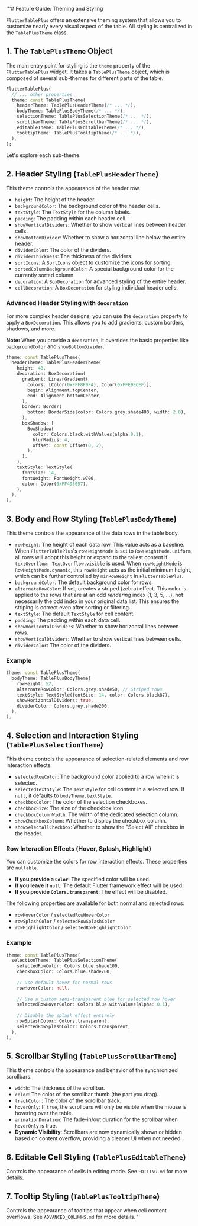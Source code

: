 '''# Feature Guide: Theming and Styling

`FlutterTablePlus` offers an extensive theming system that allows you to customize nearly every visual aspect of the table. All styling is centralized in the `TablePlusTheme` class.

## 1. The `TablePlusTheme` Object

The main entry point for styling is the `theme` property of the `FlutterTablePlus` widget. It takes a `TablePlusTheme` object, which is composed of several sub-themes for different parts of the table.

```dart
FlutterTablePlus(
  // ... other properties
  theme: const TablePlusTheme(
    headerTheme: TablePlusHeaderTheme(/* ... */),
    bodyTheme: TablePlusBodyTheme(/* ... */),
    selectionTheme: TablePlusSelectionTheme(/* ... */),
    scrollbarTheme: TablePlusScrollbarTheme(/* ... */),
    editableTheme: TablePlusEditableTheme(/* ... */),
    tooltipTheme: TablePlusTooltipTheme(/* ... */),
  ),
);
```

Let's explore each sub-theme.

## 2. Header Styling (`TablePlusHeaderTheme`)

This theme controls the appearance of the header row.

- `height`: The height of the header.
- `backgroundColor`: The background color of the header cells.
- `textStyle`: The `TextStyle` for the column labels.
- `padding`: The padding within each header cell.
- `showVerticalDividers`: Whether to show vertical lines between header cells.
- `showBottomDivider`: Whether to show a horizontal line below the entire header.
- `dividerColor`: The color of the dividers.
- `dividerThickness`: The thickness of the dividers.
- `sortIcons`: A `SortIcons` object to customize the icons for sorting.
- `sortedColumnBackgroundColor`: A special background color for the currently sorted column.
- `decoration`: A `BoxDecoration` for advanced styling of the entire header.
- `cellDecoration`: A `BoxDecoration` for styling individual header cells.

### Advanced Header Styling with `decoration`

For more complex header designs, you can use the `decoration` property to apply a `BoxDecoration`. This allows you to add gradients, custom borders, shadows, and more.

**Note:** When you provide a `decoration`, it overrides the basic properties like `backgroundColor` and `showBottomDivider`.

```dart
theme: const TablePlusTheme(
  headerTheme: TablePlusHeaderTheme(
    height: 48,
    decoration: BoxDecoration(
      gradient: LinearGradient(
        colors: [Color(0xFFF8F9FA), Color(0xFFE9ECEF)],
        begin: Alignment.topCenter,
        end: Alignment.bottomCenter,
      ),
      border: Border(
        bottom: BorderSide(color: Colors.grey.shade400, width: 2.0),
      ),
      boxShadow: [
        BoxShadow(
          color: Colors.black.withValues(alpha:0.1),
          blurRadius: 4,
          offset: const Offset(0, 2),
        ),
      ],
    ),
    textStyle: TextStyle(
      fontSize: 14,
      fontWeight: FontWeight.w700,
      color: Color(0xFF495057),
    ),
  ),
),
```

## 3. Body and Row Styling (`TablePlusBodyTheme`)

This theme controls the appearance of the data rows in the table body.

- `rowHeight`: The height of each data row. This value acts as a baseline. When `FlutterTablePlus`'s `rowHeightMode` is set to `RowHeightMode.uniform`, all rows will adopt this height or expand to the tallest content if `textOverflow: TextOverflow.visible` is used. When `rowHeightMode` is `RowHeightMode.dynamic`, this `rowHeight` acts as the initial minimum height, which can be further controlled by `minRowHeight` in `FlutterTablePlus`.
- `backgroundColor`: The default background color for rows.
- `alternateRowColor`: If set, creates a striped (zebra) effect. This color is applied to the rows that are at an odd *rendering* index (1, 3, 5, ...), not necessarily the odd index in your original data list. This ensures the striping is correct even after sorting or filtering.
- `textStyle`: The default `TextStyle` for cell content.
- `padding`: The padding within each data cell.
- `showHorizontalDividers`: Whether to show horizontal lines between rows.
- `showVerticalDividers`: Whether to show vertical lines between cells.
- `dividerColor`: The color of the dividers.

### Example

```dart
theme: const TablePlusTheme(
  bodyTheme: TablePlusBodyTheme(
    rowHeight: 52,
    alternateRowColor: Colors.grey.shade50, // Striped rows
    textStyle: TextStyle(fontSize: 14, color: Colors.black87),
    showHorizontalDividers: true,
    dividerColor: Colors.grey.shade200,
  ),
),
```

## 4. Selection and Interaction Styling (`TablePlusSelectionTheme`)

This theme controls the appearance of selection-related elements and row interaction effects.

- `selectedRowColor`: The background color applied to a row when it is selected.
- `selectedTextStyle`: The `TextStyle` for cell content in a selected row. If `null`, it defaults to `bodyTheme.textStyle`.
- `checkboxColor`: The color of the selection checkboxes.
- `checkboxSize`: The size of the checkbox icon.
- `checkboxColumnWidth`: The width of the dedicated selection column.
- `showCheckboxColumn`: Whether to display the checkbox column.
- `showSelectAllCheckbox`: Whether to show the "Select All" checkbox in the header.

### Row Interaction Effects (Hover, Splash, Highlight)

You can customize the colors for row interaction effects. These properties are `nullable`.

- **If you provide a `Color`**: The specified color will be used.
- **If you leave it `null`**: The default Flutter framework effect will be used.
- **If you provide `Colors.transparent`**: The effect will be disabled.

The following properties are available for both normal and selected rows:

- `rowHoverColor` / `selectedRowHoverColor`
- `rowSplashColor` / `selectedRowSplashColor`
- `rowHighlightColor` / `selectedRowHighlightColor`

### Example

```dart
theme: const TablePlusTheme(
  selectionTheme: TablePlusSelectionTheme(
    selectedRowColor: Colors.blue.shade100,
    checkboxColor: Colors.blue.shade700,
    
    // Use default hover for normal rows
    rowHoverColor: null, 
    
    // Use a custom semi-transparent blue for selected row hover
    selectedRowHoverColor: Colors.blue.withValues(alpha: 0.1), 
    
    // Disable the splash effect entirely
    rowSplashColor: Colors.transparent,
    selectedRowSplashColor: Colors.transparent,
  ),
),
```

## 5. Scrollbar Styling (`TablePlusScrollbarTheme`)

This theme controls the appearance and behavior of the synchronized scrollbars.

- `width`: The thickness of the scrollbar.
- `color`: The color of the scrollbar thumb (the part you drag).
- `trackColor`: The color of the scrollbar track.
- `hoverOnly`: If `true`, the scrollbars will only be visible when the mouse is hovering over the table.
- `animationDuration`: The fade-in/out duration for the scrollbar when `hoverOnly` is true.
- **Dynamic Visibility**: Scrollbars are now dynamically shown or hidden based on content overflow, providing a cleaner UI when not needed.

## 6. Editable Cell Styling (`TablePlusEditableTheme`)

Controls the appearance of cells in editing mode. See `EDITING.md` for more details.

## 7. Tooltip Styling (`TablePlusTooltipTheme`)

Controls the appearance of tooltips that appear when cell content overflows. See `ADVANCED_COLUMNS.md` for more details.
''

